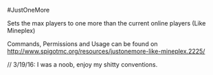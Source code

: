 #JustOneMore

Sets the max players to one more than the current online players (Like Mineplex)

Commands, Permissions and Usage can be found on http://www.spigotmc.org/resources/justonemore-like-mineplex.2225/

// 3/19/16: I was a noob, enjoy my shitty conventions.
